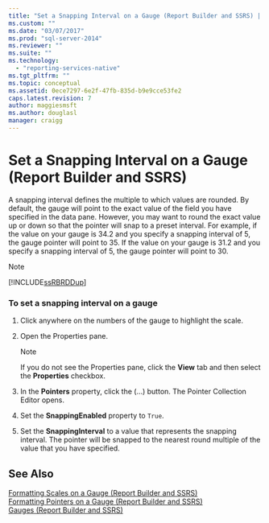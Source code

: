 ```yaml
---
title: "Set a Snapping Interval on a Gauge (Report Builder and SSRS) | Microsoft Docs"
ms.custom: ""
ms.date: "03/07/2017"
ms.prod: "sql-server-2014"
ms.reviewer: ""
ms.suite: ""
ms.technology: 
  - "reporting-services-native"
ms.tgt_pltfrm: ""
ms.topic: conceptual
ms.assetid: 0ece7297-6e2f-47fb-835d-b9e9cce53fe2
caps.latest.revision: 7
author: maggiesmsft
ms.author: douglasl
manager: craigg
---
```

# Set a Snapping Interval on a Gauge (Report Builder and SSRS)
  A snapping interval defines the multiple to which values are rounded. By default, the gauge will point to the exact value of the field you have specified in the data pane. However, you may want to round the exact value up or down so that the pointer will snap to a preset interval. For example, if the value on your gauge is 34.2 and you specify a snapping interval of 5, the gauge pointer will point to 35. If the value on your gauge is 31.2 and you specify a snapping interval of 5, the gauge pointer will point to 30.  
  
> [!NOTE]  
>  [!INCLUDE[ssRBRDDup](../includes/ssrbrddup-md.md)]  
  
### To set a snapping interval on a gauge  
  
1.  Click anywhere on the numbers of the gauge to highlight the scale.  
  
2.  Open the Properties pane.  
  
    > [!NOTE]  
    >  If you do not see the Properties pane, click the **View** tab and then select the **Properties** checkbox.  
  
3.  In the **Pointers** property, click the (…) button. The Pointer Collection Editor opens.  
  
4.  Set the **SnappingEnabled** property to `True`.  
  
5.  Set the **SnappingInterval** to a value that represents the snapping interval. The pointer will be snapped to the nearest round multiple of the value that you have specified.  
  
## See Also  
 [Formatting Scales on a Gauge &#40;Report Builder and SSRS&#41;](report-design/formatting-scales-on-a-gauge-report-builder-and-ssrs.md)   
 [Formatting Pointers on a Gauge &#40;Report Builder and SSRS&#41;](report-design/formatting-pointers-on-a-gauge-report-builder-and-ssrs.md)   
 [Gauges &#40;Report Builder and SSRS&#41;](report-design/gauges-report-builder-and-ssrs.md)  
  
  
